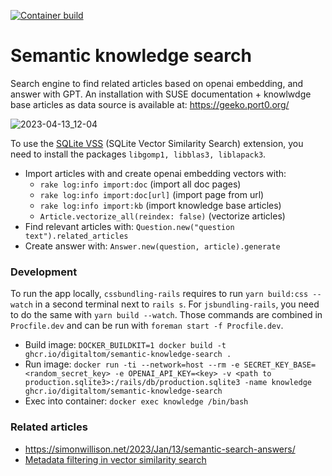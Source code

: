 [![Container build](https://github.com/digitaltom/semantic-knowledge-search/actions/workflows/docker-publish.yml/badge.svg)](https://github.com/digitaltom/semantic-knowledge-search/pkgs/container/knowledge)

# Semantic knowledge search

Search engine to find related articles based on openai embedding, and answer with GPT. An installation with SUSE documentation + knowlwdge base articles as
data source is available at: https://geeko.port0.org/

![2023-04-13_12-04](https://user-images.githubusercontent.com/582520/231726466-d4e54b1d-4c8b-4a33-9596-e8d27cadbfd3.png)

To use the [SQLite VSS](https://github.com/asg017/sqlite-vss) (SQLite Vector Similarity Search) extension, you need to install the packages `libgomp1, libblas3, liblapack3`.

- Import articles with and create openai embedding vectors with:
  - `rake log:info import:doc` (import all doc pages)
  - `rake log:info import:doc[url]` (import page from url)
  - `rake log:info import:kb` (import knowledge base articles)
  - `Article.vectorize_all(reindex: false)` (vectorize articles)
- Find relevant articles with: `Question.new("question text").related_articles`
- Create answer with: `Answer.new(question, article).generate`

### Development

To run the app locally, `cssbundling-rails` requires to run `yarn build:css --watch` in a second terminal next to `rails s`. For `jsbundling-rails`, you need to do the same with `yarn build --watch`. Those commands are combined in `Procfile.dev` and can be run with `foreman start -f Procfile.dev`.

* Build image: `DOCKER_BUILDKIT=1 docker build -t ghcr.io/digitaltom/semantic-knowledge-search .`
* Run image: `docker run -ti --network=host --rm -e SECRET_KEY_BASE=<random_secret_key> -e OPENAI_API_KEY=<key> -v <path to production.sqlite3>:/rails/db/production.sqlite3 -name knowledge ghcr.io/digitaltom/semantic-knowledge-search`
* Exec into container: `docker exec knowledge /bin/bash`

### Related articles

* https://simonwillison.net/2023/Jan/13/semantic-search-answers/
* [Metadata filtering in vector similarity search](https://www.pinecone.io/learn/vector-search-filtering/)

